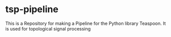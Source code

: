 # tsp-pipeline
This is a Repository for making a Pipeline for the Python library Teaspoon.  It is used for topological signal processing
